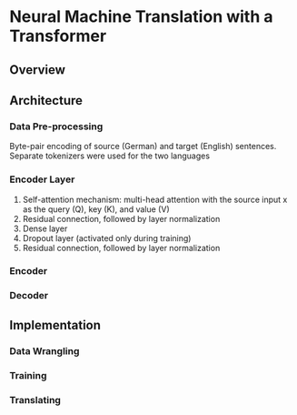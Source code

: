 # Neural Machine Translation with a Transformer 

## Overview

## Architecture

### Data Pre-processing
Byte-pair encoding of source (German) and target (English) sentences. Separate tokenizers were used for the two languages

### Encoder Layer 
1) Self-attention mechanism: multi-head attention with the source input x as the query (Q), key (K), and value (V)
2) Residual connection, followed by layer normalization
3) Dense layer
4) Dropout layer (activated only during training)
5) Residual connection, followed by layer normalization

### Encoder




### Decoder





## Implementation

### Data Wrangling

### Training

### Translating
